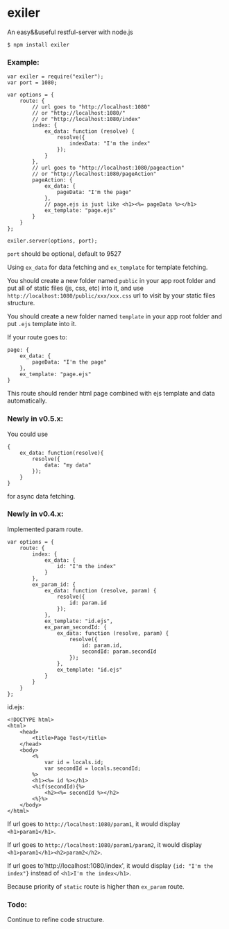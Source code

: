 # exiler
An easy&amp;&amp;useful restful-server with node.js

`$ npm install exiler`

### Example:

    var exiler = require("exiler");
    var port = 1080;

    var options = {
	    route: {
	        // url goes to "http://localhost:1080" 
	        // or "http://localhost:1080/"
	        // or "http://localhost:1080/index"
		    index: {
			    ex_data: function (resolve) {
				    resolve({
				    	indexData: "I'm the index"
				    });
			    }
		    },
		    // url goes to "http://localhost:1080/pageaction"
		    // or "http://localhost:1080/pageAction"
		    pageAction: {
			    ex_data: {
				    pageData: "I'm the page"
			    },
			    // page.ejs is just like <h1><%= pageData %></h1>
			    ex_template: "page.ejs"
		    }
	    }
    };

    exiler.server(options, port);
    
`port` should be optional, default to 9527

Using `ex_data` for data fetching and `ex_template` for template fetching.

You should create a new folder named `public` in your app root folder and put all of static files (js, css, etc) into it, and use `http://localhost:1080/public/xxx/xxx.css` url to visit by your static files structure.

You should create a new folder named `template` in your app root folder and put `.ejs` template into it.

If your route goes to:

    page: {
	    ex_data: {
		    pageData: "I'm the page"
	    },
	    ex_template: "page.ejs"
	}

This route should render html page combined with ejs template and data automatically.


### Newly in v0.5.x:
You could use

	{
		ex_data: function(resolve){
			resolve({
				data: "my data"
			});
		} 
	}
	
for async data fetching.

### Newly in v0.4.x:
Implemented param route.

	var options = {
		route: {
			index: {
				ex_data: {
					id: "I'm the index"
				}
			},
			ex_param_id: {
				ex_data: function (resolve, param) {
					resolve({
						id: param.id
					});
				},
				ex_template: "id.ejs",
				ex_param_secondId: {
					ex_data: function (resolve, param) {
						resolve({
							id: param.id,
							secondId: param.secondId
						});
					},
					ex_template: "id.ejs"
				}
			}
		}
	};
	
id.ejs:

	<!DOCTYPE html>
	<html>
		<head>
			<title>Page Test</title>
		</head>
		<body>
			<%
				var id = locals.id;
				var secondId = locals.secondId;
			%>
			<h1><%= id %></h1>
			<%if(secondId){%>
				<h2><%= secondId %></h2>
			<%}%>
		</body>
	</html>
	
If url goes to `http://localhost:1080/param1`, it would display `<h1>param1</h1>`.

If url goes to `http://localhost:1080/param1/param2`, it would display `<h1>param1</h1><h2>param2</h2>`.

If url goes to'http://localhost:1080/index', it would display `{id: "I'm the index"}` instead of `<h1>I'm the index</h1>`.

Because priority of `static` route is higher than `ex_param` route.

### Todo:

Continue to refine code structure.
